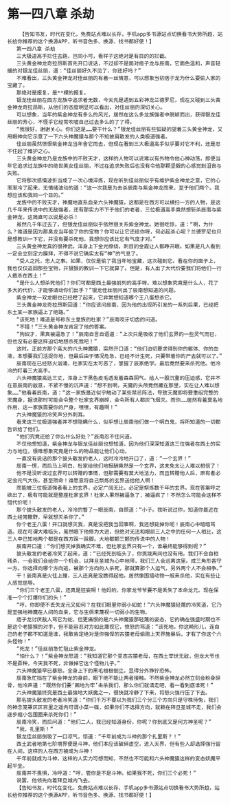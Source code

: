 # 第一四八章 杀劫
        【告知书友，时代在变化，免费站点难以长存，手机app多书源站点切换看书大势所趋，站长给你推荐的这个换源APP，听书音色多、换源、找书都好使！】
       第一四八章 杀劫
       三大极道高手拦住去路，岂同小可，看样子这绝对是有目的的拦截。
       三头黄金神龙奇拉昂斯首先开口说话，不过却不是面对痞子龙与辰南，它面色温和，声音轻缓的对银龙佳丝丽，道：“佳丝丽好久不见了，你还好吗？”
       不难看出，三头黄金神龙对佳丝丽的有着一丝情意，可以想象当初痞子龙为什么要偷人家的宝藏了。
       那绝对是报复，是**裸的报复。
       银龙佳丝丽在西方龙族中追求者无数，今天先是遇到五彩神龙兰德罗尼，现在又碰到三头黄金神龙奇拉昂斯，从他们的态度明显可以看出，对佳丝丽的深切关心。
       可以想象，当年的紫金神龙有多么的风光，居然在这么多龙族强者中脱颖而出，获得银龙佳丝丽的芳心，不怪乎它经常吹嘘自己过去多么的了了得。
       “我很好，谢谢关心。你们这是……要干什么？”银龙佳丝丽有些狐疑的望着三头黄金神龙，又用眼神向它示意了一下六头神魔猿与那个不知披肩散发的人类极道强者。
       佳丝丽虽然愤恨紫金神龙当年舍它而去，但现在看到三大极道高手似乎要对它不利，还是忍不住起了维护之心。
       三头黄金神龙乃是龙族中的不败天才，这样的人物可以说难以有外物令他心神动荡，即便当年它追求过龙族中的绝世美女佳丝丽，不过在追求失败后也没有令他那颗坚毅的心感觉到沮丧与失败。
       它将那次感情波折当成了一次心境淬炼，现在听到佳丝丽似乎有维护紫金神龙之意，它的心渐渐冷了起来，无情绪波动的道：“这一次我是为击杀辰南与紫金神龙而来，至于他们两个。我想应该和我同一个目的。”
       龙族中的不败天才，神魔地直系血亲六头神魔猿，这都是在西方可以横扫一方的人物，是这几千年来传说中的无敌强者，还有那实力不下于他们的老者，三位极道高手竟然想斩杀辰南与紫金神龙，这简直可以说是必杀！
       虽然几千年过去了，但银龙佳丝丽似乎依然很关系紫金神龙。她很吃惊，道：“啊，为什么？难道是因为那臭龙当年偷了你的宝物？你可以让它还给你呀，何必起杀心呢？兰德罗尼也只是想教训一下它，并没有要杀死他，我想你应该比它有气度才对。”
       三头黄金神龙真的很神武，浑身上下金光缭绕，刺目的金霞让人都睁开眼。如果是凡人看到一定会立刻定力膜拜，不得不说它确实太有“神”的气息了。
       “受人之托，忠人之事。如果，仅仅是偷了我当年地宝藏，这次碰到它。看在你的面子上，我也仅仅追回那些宝物，并狠狠的教训一下它就算了。但是，有人出了大代价要我们将他们一行人截杀在西土！”
       “是什么人想杀死他们？你们可都是西土最强前列的高手呀。难以想象究竟是什么人，花了多大的代价，才能够请动你们出手？”银龙佳丝丽问出了辰南想知道的问题。
       紫金神龙一双龙眼也已经瞪了起来，它非常想知道哪个王八蛋想杀它。
       三头黄金神龙奇拉昂斯回道：“你应该问辰南，因为他的出现所引发的一系列后果，已经把东土某一家族逼上了绝路。”
       “该死地！难道是号称东土皇族的杜家？”辰南咬牙切齿的问道。
       “不错！”三头黄金神龙肯定了他的答案。
       “狗奴才，果真被逼急了！”辰南自言自语道：“上次只是吸收了他们玄界的一些灵气而已，但也没有必要这样迫切地想杀死我吧！”
       这时。正前方那个高大的六头神魔猿，突然开口道：“他们迫切要求得到你的躯体、你的血液，本想要我们活捉你地，但最后由于情况危急，已经不计生死，只要带着你的尸去就可以了。”
       辰南现在已经怒火汹涌，杜家实在太可恶了，掌握了辰家绝学。最后竟然要来杀死他。他冷冷的盯着三大高手。
       六头神魔猿高达三丈，浑身上下黑色皮毛透发着森森阴气。给人一股沉重的压迫感，它并不在意辰南的敌意，不紧不慢的沉声道：“想不到啊，天魔的头颅竟然藏在那里，实在让人难以想象……”他看着辰南，道：“这一家族最近似乎触动了某些禁忌阵法，导致天魔即将要重组完整的天魔身，据说那时可能会令整个杜家玄界崩碎，会令所有人都灰飞烟灭。而你……居然有着莫名地作用，这一家族需要你的尸身，嘿嘿，有趣啊！”
       六头神魔猿的冷笑声分外刺耳。
       看来这三位极道强者并不想隐瞒什么，似乎想让辰南他们做一个明白鬼，将所知道的一切都告诉给了他们。
       “他们究竟还给了你么什么好处？”辰南忍不住问道。
       不仅他想知道，紫金神龙与银龙佳丝丽也想知道，因为他们深深知道这三位强者在西土的实力与地位，很难想象究竟是什么的物品能让他们心动。
       一直没有说话的那个披头散发的老人，这时冷冷地开口了，道：“一个玄界！”
       辰南一愣，而后马上明白，杜家给他们地报酬竟然是一个玄界，这未免太让人难以相信了！
       他不是没听说过玄界可以转赠的事情，但那需要有莫大地法力，而且转赠他人后，原有者必定会元气大伤，甚至殒命！谁愿意将自己祭炼的玄界送给他人啊！
       而能被三位极道强者看上的玄界，必定广阔无比，必定是祭炼数千年的玄界。现在答案呼之欲出了，极有可能就是整座杜家玄界！杜家人果然被逼急了，被逼疯了！不然怎么可能会这样不惜代价呢！
       那个披头散发的老人，冷冷的瞥了一眼辰南，自顾道：“小子。我听说过你，知道你最近在西土经常撒野，早就想灭杀你了。”
       你个老王八蛋！开口就想灭我，真是没把我当回事啊，我还想毙掉你呢！辰南心中暗暗骂道。现在可谓大难临头，虽然眼下他修为大进，但绝对无法和眼前三人之中的任何一人相比，这三人中已知地两个都是在西方跺一跺脚。大地都颤三颤的传说中的人物！
       辰南开口道：“你们想灭掉我确实不难，但杜家玄界只有一个，谁最终能够得到呢？”
       披头散发的老者冷笑了起来，道：“已经死到临头了，你挑拨离间也没有用。我们不会自相残杀，一会我们会给你一个机会，以拜旦圣城为心中地带，我们三人会远离这里。成三角形各守一方。你选择向哪个方向逃，被那个方向的人杀死，那就算那个人运气，另外两个人不会相争。”
       干！辰南真是火往上撞，三人还真是没瞧得起他。居然像围猎动物一般来杀他，实在有些让人感觉屈辱。
       “你们三个老王八蛋，还真是狂妄啊！他妈的，你家龙爷爷要不是丢失了本命龙元。现在保准一个个打爆你们的头！”
       “哼，你即便不丢失龙元又如何？在我们眼里你弱小如蛇！”六头神魔猿轻蔑的冷笑道，它乃是至强地神魔在人间的血亲，它与生俱来蔑视一切弱小的生物。
       痞子龙讨厌敌人骂它为蛇，但更痛恨的是六头神魔猿那轻蔑的姿态，它的确在强盛时期也不是这个老猿猴的对手，但不能容忍对方如此蔑视它，愤怒的骂道：“该死地。你这畸形儿，连自己的老子都不知道是谁，我敢肯定绝对是你强悍的古猿老母偷跑上天界施暴后，才有了你这个六头怪物！”
       “死龙！”佳丝丽急忙阻止紫金神龙。
       “怕什么？！”紫金神龙怒道：“我知道它那个变态古猿老母，在西土举世无敌，但龙大爷也不是孬种，今天我不死，非做掉它这个怪物儿子。”
       六头神魔猿早已暴怒。全身上下的黑毛根根倒立。显得分外狰狞恐怖。
       辰南急忙挡在了紫金神龙的身前，眼下绝不能让两者接触。不然紫金神龙必然立刻会粉身碎骨，他冷声道：“既然你们要‘画地为牢’击杀我们，那么你们就请走吧，看一看到底谁死！”
       六头神魔猿终究是西土最强地大妖魔之一，很快就冷静了下来，将怒火强行压了下去。
       那名披头散发的老者冷笑道：“你们千万不要以为我们三个分三个方向只是守株待兔，我们的神念笼罩区区百里之遥内可谓小菜一碟，如果你们不选择方向，就赖在拜旦圣城不走，我们会逐步缩小包围圈来杀死你们！”
       辰南冷笑，而后问道：“他们二人，我已经知道身份，你呢？你到底又是何方神圣呢？”
       “我，扎里斯！”
       银龙佳丝丽倒吸了一口凉气，惊道：“千年前成为斗神的那个扎里斯？！”
       西土武者地第七阶境界便是斗神，他们本应该破碎虚空，进入天界，但有些人却选择强行留在人间，这样的人在西方被成为斗神！
       千年前就成为斗神，这样的人实力可想而知，不然也不可能和六头神魔猿这样的变态妖魔平起平坐。
       辰南并不畏惧，冷哼道：“哼，管你是不是斗神。如果我不死，你们三个必死！”
       说罢，他领先向着拜旦城内飞去。
       【告知书友，时代在变化，免费站点难以长存，手机app多书源站点切换看书大势所趋，站长给你推荐的这个换源APP，听书音色多、换源、找书都好使！】